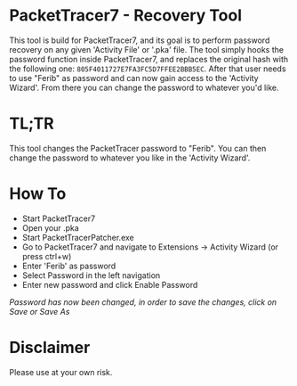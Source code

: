 # PacketTracer7 - Recovery Tool
This tool is build for PacketTracer7, and its goal is to perform password recovery on any given 'Activity File' or '.pka' file.
The tool simply hooks the password function inside PacketTracer7, and replaces the original hash with the following one: ``805F4011727E7FA3FC5D7FFEE2BBB5EC``.
After that user needs to use "Ferib" as password and can now gain access to the 'Activity Wizard'. From there you can change the password to whatever you'd like.

# TL;TR
This tool changes the PacketTracer password to "Ferib".
You can then change the password to whatever you like in the 'Activity Wizard'.

# How To
* Start PacketTracer7
* Open your .pka
* Start PacketTracerPatcher.exe
* Go to PacketTracer7 and navigate to Extensions -> Activity Wizard (or press ctrl+w)
* Enter 'Ferib' as password
* Select Password in the left navigation
* Enter new password and click Enable Password

*Password has now been changed, in order to save the changes, click on Save or Save As*

# Disclaimer
Please use at your own risk.

